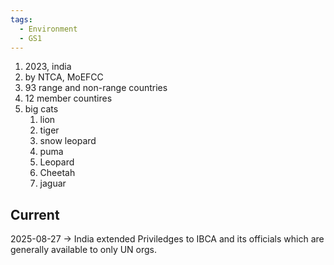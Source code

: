 ```yaml
---
tags:
  - Environment
  - GS1
---
```

1. 2023, india
2. by NTCA, MoEFCC 
3. 93 range and non-range countries
4. 12 member countires
5. big cats
	1. lion
	2. tiger
	3. snow leopard
	4. puma
	5. Leopard
	6. Cheetah
	7. jaguar

## Current
2025-08-27 -> India extended Priviledges to IBCA and its officials which are generally available to only UN orgs.
